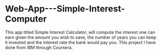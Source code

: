 # Web-App---Simple-Interest-Computer
This app titled Simple Interest Calculator, will compute the interest one can earn given the amount you wish to save, the number of years you can keep it invested and the interest rate the bank would pay you. This project I have done from IBM through Coursera.
